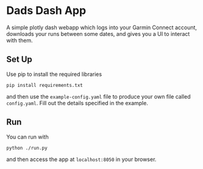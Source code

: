 # Dads Dash App

A simple plotly dash webapp which logs into your Garmin Connect account, downloads your runs between some dates, and gives you a UI to interact with them.

## Set Up

Use pip to install the required libraries

```
pip install requirements.txt
```
and then use the `example-config.yaml` file to produce your own file called `config.yaml`. Fill out the details specified in the example.

## Run

You can run with

```
python ./run.py
```
and then access the app at `localhost:8050` in your browser.





